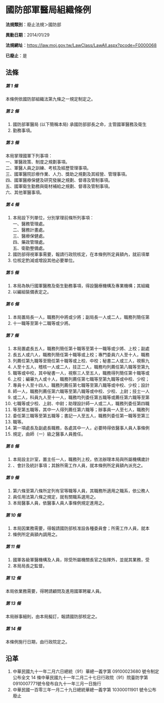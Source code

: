 # 國防部軍醫局組織條例

**法規類別**：廢止法規＞國防部

**異動日期**：2014/01/29  

**法規網址**：https://law.moj.gov.tw/LawClass/LawAll.aspx?pcode=F0000068

**已廢止**：是



## 法條
##### 第 1 條
本條例依國防部組織法第九條之一規定制定之。

##### 第 2 條
1. 國防部軍醫局 (以下簡稱本局) 承國防部部長之命，主管國軍醫務及衛生
1. 勤務事項。

##### 第 3 條
本局掌理國軍下列事項：  
一、軍醫政策、制度之規劃事項。  
二、軍醫人員之訓練、考核及經歷管理事項。  
三、國軍醫院診療作業、人力、獎助之規劃及其經營、管理事項。  
四、國軍醫療保健及研究發展之規劃、督導及管制事項。  
五、國軍衛生勤務與衛材補給之規劃、督導及管制事項。  
六、其他軍醫事項。

##### 第 4 條
1. 本局設下列單位，分別掌理前條所列事項：  
一、醫務管理處。  
二、醫務計畫處。  
三、醫療保健處。  
四、藥政管理處。  
五、衛勤整備處。
1. 國防部得視軍事需要，報請行政院核定，在本條例所定員額內，就前項單
1. 位核定酌減或增設其他必要單位。

##### 第 5 條
1. 本局為執行國軍醫務及衛生勤務事項，得設醫療機構及專業機構；其組織
1. 以編組裝備表定之。

##### 第 6 條
1. 本局置局長一人，職務列中將或少將；副局長一人或二人，職務列簡任第
1. 十一職等至第十二職等或少將。

##### 第 7 條
1. 本局置處長五人，職務列簡任第十職等至第十一職等或少將、上校；副處
1. 長五人或六人，職務列簡任第十職等或上校；專門委員六人至十人，職務
1. 列薦任第九職等至簡任第十職等或上校、中校；秘書二人或三人，視察九
1. 人至十五人，稽核一人或二人，技正二人，職務均列薦任第八職等至第九
1. 職等或中校，其中秘書一人，視察三人至五人，職務得列簡任第十職等或
1. 上校；編審九人或十人，職務列薦任第七職等至第九職等或中校、少校；
1. 專員十人至十四人，職務列薦任第七職等至第八職等或中校、少校；設計
1. 師一人，職務列薦任第六職等至第八職等或中校、少校、上尉；技士一人
1. 或二人，科員九人至十一人，職務均列委任第五職等或薦任第六職等至第
1. 七職等或少校、上尉、中尉；助理設計師一人或二人，職務列委任第四職
1. 等至第五職等，其中一人得列薦任第六職等；辦事員一人至七人，職務列
1. 委任第三職等至第五職等；書記一人至五人，職務列委任第一職等至第三
1. 職等。
1. 第一項處長及副處長職務，各處其中一人，必要時得依醫事人員人事條例
1. 規定，由師（一）級之醫事人員擔任。

##### 第 8 條
1. 本局設主計室，置主任一人，職務列上校，依法辦理本局與所屬機構歲計
1. 、會計及統計事項；其餘所需工作人員，就本條例所定員額內派充之。

##### 第 9 條
1. 第六條至第八條所定列有官等職等人員，其職務所適用之職系，依公務人
1. 員任用法第八條之規定，就有關職系選用之。
1. 本局醫事人員，依醫事人員人事條例規定進用之。

##### 第 10 條
1. 本局因業務需要，得報請國防部核准設各種委員會；所需工作人員，就本
1. 條例所定員額內調用之。

##### 第 11 條
1. 國軍各級軍醫機構及人員，除受所屬機關長官之指揮外，並就其業務，受
1. 本局局長之監督。

##### 第 12 條
本局依業務需要，得聘請顧問及進用國軍聘雇人員。

##### 第 13 條
本局辦事細則，由本局擬訂，報請國防部核定之。

##### 第 14 條
本條例施行日期，由行政院定之。

## 沿革
1. 中華民國九十一年二月六日總統（91）華總一義字第 09100023680  號令制定公布全文 14 條中華民國九十一年二月二十七日行政院（91）院臺防字第 0910007771號令發布自九十一年三月一日施行
1. 中華民國一百零三年一月二十九日總統華總一義字第 10300011901  號令公布廢止
